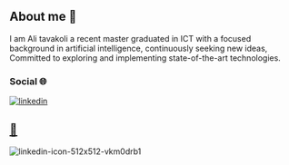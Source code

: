 ## About me 📝

I am Ali tavakoli a recent master graduated in ICT with a focused background in artificial intelligence, continuously seeking new ideas, 
Committed to exploring and implementing state-of-the-art technologies.

### Social 🌐
[![linkedin](https://github.com/user-attachments/assets/56ae76c8-41b7-4dcc-9602-64ac0c0a4550)
](https://www.linkedin.com/in/ali-tavakoliyaraki/)
## [📧](mailto:ali.tavakoli.yaraki1@gmail.com)

![linkedin-icon-512x512-vkm0drb1](https://github.com/user-attachments/assets/ded893de-e769-4a0c-b2df-3d1658356af4)
